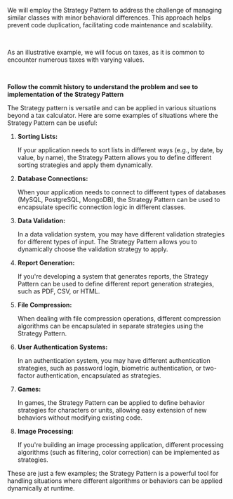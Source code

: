 ﻿<p>We will employ the Strategy Pattern to address the challenge of managing similar classes with minor behavioral differences. This approach helps prevent code duplication, facilitating code maintenance and scalability.</p>
<br>
<p>As an illustrative example, we will focus on taxes, as it is common to encounter numerous taxes with varying values.</p>
<br>
<p><strong>Follow the commit history to understand the problem and see to implementation of the Strategy Pattern </strong></p>

<!-- ## Examples of Using the Strategy Pattern -->

<p>The Strategy pattern is versatile and can be applied in various situations beyond a tax calculator. Here are some examples of situations where the Strategy Pattern can be useful:</p>

<ol>
  <li>
    <strong>Sorting Lists:</strong>
    <p>If your application needs to sort lists in different ways (e.g., by date, by value, by name), the Strategy Pattern allows you to define different sorting strategies and apply them dynamically.</p>
  </li>

  <li>
    <strong>Database Connections:</strong>
    <p>When your application needs to connect to different types of databases (MySQL, PostgreSQL, MongoDB), the Strategy Pattern can be used to encapsulate specific connection logic in different classes.</p>
  </li>

  <li>
    <strong>Data Validation:</strong>
    <p>In a data validation system, you may have different validation strategies for different types of input. The Strategy Pattern allows you to dynamically choose the validation strategy to apply.</p>
  </li>

  <li>
    <strong>Report Generation:</strong>
    <p>If you're developing a system that generates reports, the Strategy Pattern can be used to define different report generation strategies, such as PDF, CSV, or HTML.</p>
  </li>

  <li>
    <strong>File Compression:</strong>
    <p>When dealing with file compression operations, different compression algorithms can be encapsulated in separate strategies using the Strategy Pattern.</p>
  </li>

  <li>
    <strong>User Authentication Systems:</strong>
    <p>In an authentication system, you may have different authentication strategies, such as password login, biometric authentication, or two-factor authentication, encapsulated as strategies.</p>
  </li>

  <li>
    <strong>Games:</strong>
    <p>In games, the Strategy Pattern can be applied to define behavior strategies for characters or units, allowing easy extension of new behaviors without modifying existing code.</p>
  </li>

  <li>
    <strong>Image Processing:</strong>
    <p>If you're building an image processing application, different processing algorithms (such as filtering, color correction) can be implemented as strategies.</p>
  </li>
</ol>

<p>These are just a few examples; the Strategy Pattern is a powerful tool for handling situations where different algorithms or behaviors can be applied dynamically at runtime.</p>
